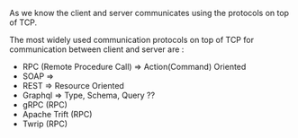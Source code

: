 As we know the client and server communicates using the protocols on top of TCP. 

The most widely used communication protocols on top of TCP for communication between client and server are :

- RPC (Remote Procedure Call)                 => Action(Command) Oriented
- SOAP                                        => 
- REST                                        => Resource Oriented
- Graphql                                     => Type, Schema, Query ??
- gRPC (RPC)
- Apache Trift (RPC)
- Twrip (RPC)
